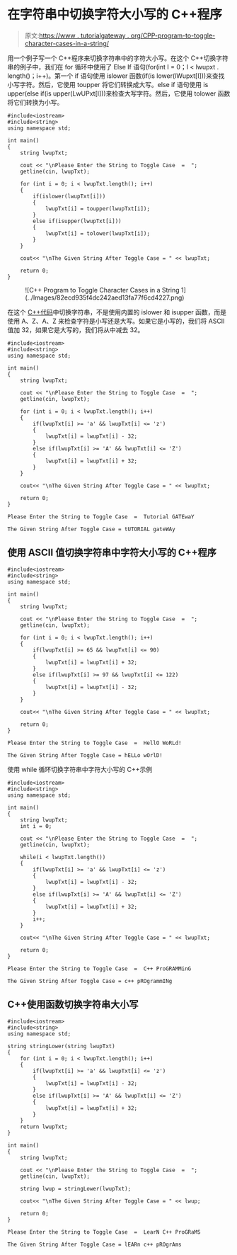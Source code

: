 # 在字符串中切换字符大小写的 C++程序

> 原文:[https://www . tutorialgateway . org/CPP-program-to-toggle-character-cases-in-a-string/](https://www.tutorialgateway.org/cpp-program-to-toggle-character-cases-in-a-string/)

用一个例子写一个 C++程序来切换字符串中的字符大小写。在这个 C++切换字符串的例子中，我们在 for 循环中使用了 Else If 语句(for(int I = 0；I < lwupxt . length()；i++)。第一个 if 语句使用 islower 函数(if(is lower(lWupxt[I]))来查找小写字符。然后，它使用 toupper 将它们转换成大写。else if 语句使用 is upper(else if(is upper(LwUPxt[I]))来检查大写字符。然后，它使用 tolower 函数将它们转换为小写。

```
#include<iostream>
#include<string>
using namespace std;

int main()
{
	string lwupTxt;

	cout << "\nPlease Enter the String to Toggle Case  =  ";
	getline(cin, lwupTxt);

	for (int i = 0; i < lwupTxt.length(); i++)
  	{
  		if(islower(lwupTxt[i]))
  		{
  			lwupTxt[i] = toupper(lwupTxt[i]);
  		}
  		else if(isupper(lwupTxt[i]))
  		{
  			lwupTxt[i] = tolower(lwupTxt[i]);
		}
  	}

	cout<< "\nThe Given String After Toggle Case = " << lwupTxt;

 	return 0;
}
```

<figure class="wp-block-image size-large">![C++ Program to Toggle Character Cases in a String 1](../Images/82ecd935f4dc242aed13fa77f6cd4227.png)</figure>

在这个 [C++代码](https://www.tutorialgateway.org/cpp-programs/)中切换字符串，不是使用内置的 islower 和 isupper 函数，而是使用 A、Z、A、Z 来检查字符是小写还是大写。如果它是小写的，我们将 ASCII 值加 32，如果它是大写的，我们将从中减去 32。

```
#include<iostream>
#include<string>
using namespace std;

int main()
{
	string lwupTxt;

	cout << "\nPlease Enter the String to Toggle Case  =  ";
	getline(cin, lwupTxt);

	for (int i = 0; i < lwupTxt.length(); i++)
  	{
  		if(lwupTxt[i] >= 'a' && lwupTxt[i] <= 'z')
  		{
  			lwupTxt[i] = lwupTxt[i] - 32;
  		}
  		else if(lwupTxt[i] >= 'A' && lwupTxt[i] <= 'Z')
  		{
  			lwupTxt[i] = lwupTxt[i] + 32;
		}
  	}

	cout<< "\nThe Given String After Toggle Case = " << lwupTxt;

 	return 0;
}
```

```
Please Enter the String to Toggle Case  =  Tutorial GATEwaY

The Given String After Toggle Case = tUTORIAL gateWAy
```

## 使用 ASCII 值切换字符串中字符大小写的 C++程序

```
#include<iostream>
#include<string>
using namespace std;

int main()
{
	string lwupTxt;

	cout << "\nPlease Enter the String to Toggle Case  =  ";
	getline(cin, lwupTxt);

	for (int i = 0; i < lwupTxt.length(); i++)
  	{
  		if(lwupTxt[i] >= 65 && lwupTxt[i] <= 90)
  		{
  			lwupTxt[i] = lwupTxt[i] + 32;
  		}
  		else if(lwupTxt[i] >= 97 && lwupTxt[i] <= 122)
  		{
  			lwupTxt[i] = lwupTxt[i] - 32;
		}
  	}

	cout<< "\nThe Given String After Toggle Case = " << lwupTxt;

 	return 0;
}
```

```
Please Enter the String to Toggle Case  =  HellO WoRLd!

The Given String After Toggle Case = hELLo wOrlD!
```

使用 while 循环切换字符串中字符大小写的 C++示例

```
#include<iostream>
#include<string>
using namespace std;

int main()
{
	string lwupTxt;
	int i = 0; 

	cout << "\nPlease Enter the String to Toggle Case  =  ";
	getline(cin, lwupTxt);

	while(i < lwupTxt.length())
  	{
  		if(lwupTxt[i] >= 'a' && lwupTxt[i] <= 'z')
  		{
  			lwupTxt[i] = lwupTxt[i] - 32;
  		}
  		else if(lwupTxt[i] >= 'A' && lwupTxt[i] <= 'Z')
  		{
  			lwupTxt[i] = lwupTxt[i] + 32;
		}
		i++;
  	}

	cout<< "\nThe Given String After Toggle Case = " << lwupTxt;

 	return 0;
}
```

```
Please Enter the String to Toggle Case  =  C++ ProGRAMMinG

The Given String After Toggle Case = c++ pROgrammINg
```

## C++使用函数切换字符串大小写

```
#include<iostream>
#include<string>
using namespace std;

string stringLower(string lwupTxt)
{
	for (int i = 0; i < lwupTxt.length(); i++)
  	{
  		if(lwupTxt[i] >= 'a' && lwupTxt[i] <= 'z')
  		{
  			lwupTxt[i] = lwupTxt[i] - 32;
  		}
  		else if(lwupTxt[i] >= 'A' && lwupTxt[i] <= 'Z')
  		{
  			lwupTxt[i] = lwupTxt[i] + 32;
		}
  	}
  	return lwupTxt;
}

int main()
{
	string lwupTxt;

	cout << "\nPlease Enter the String to Toggle Case  =  ";
	getline(cin, lwupTxt);

	string lwup = stringLower(lwupTxt);

	cout<< "\nThe Given String After Toggle Case = " << lwup;

 	return 0;
}
```

```
Please Enter the String to Toggle Case  =  LearN C++ ProGRaMS

The Given String After Toggle Case = lEARn c++ pROgrAms
```